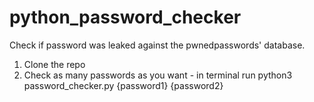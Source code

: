 # python_password_checker
Check if password was leaked against the pwnedpasswords' database.

1. Clone the repo
2. Check as many passwords as you want - in terminal run python3 password_checker.py {password1} {password2}
